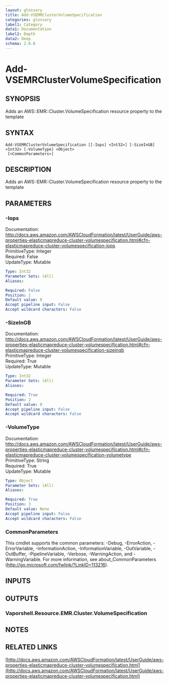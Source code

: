 ```yaml
---
layout: glossary
title: Add-VSEMRClusterVolumeSpecification
categories: glossary
label1: Category
data1: Documentation
label2: Depth
data2: Deep
schema: 2.0.0
---
```


# Add-VSEMRClusterVolumeSpecification

## SYNOPSIS
Adds an AWS::EMR::Cluster.VolumeSpecification resource property to the template

## SYNTAX

```
Add-VSEMRClusterVolumeSpecification [[-Iops] <Int32>] [-SizeInGB] <Int32> [-VolumeType] <Object>
 [<CommonParameters>]
```

## DESCRIPTION
Adds an AWS::EMR::Cluster.VolumeSpecification resource property to the template

## PARAMETERS

### -Iops
Documentation: http://docs.aws.amazon.com/AWSCloudFormation/latest/UserGuide/aws-properties-elasticmapreduce-cluster-volumespecification.html#cfn-elasticmapreduce-cluster-volumespecification-iops    
PrimitiveType: Integer    
Required: False    
UpdateType: Mutable

```yaml
Type: Int32
Parameter Sets: (All)
Aliases:

Required: False
Position: 1
Default value: 0
Accept pipeline input: False
Accept wildcard characters: False
```

### -SizeInGB
Documentation: http://docs.aws.amazon.com/AWSCloudFormation/latest/UserGuide/aws-properties-elasticmapreduce-cluster-volumespecification.html#cfn-elasticmapreduce-cluster-volumespecification-sizeingb    
PrimitiveType: Integer    
Required: True    
UpdateType: Mutable

```yaml
Type: Int32
Parameter Sets: (All)
Aliases:

Required: True
Position: 2
Default value: 0
Accept pipeline input: False
Accept wildcard characters: False
```

### -VolumeType
Documentation: http://docs.aws.amazon.com/AWSCloudFormation/latest/UserGuide/aws-properties-elasticmapreduce-cluster-volumespecification.html#cfn-elasticmapreduce-cluster-volumespecification-volumetype    
PrimitiveType: String    
Required: True    
UpdateType: Mutable

```yaml
Type: Object
Parameter Sets: (All)
Aliases:

Required: True
Position: 3
Default value: None
Accept pipeline input: False
Accept wildcard characters: False
```

### CommonParameters
This cmdlet supports the common parameters: -Debug, -ErrorAction, -ErrorVariable, -InformationAction, -InformationVariable, -OutVariable, -OutBuffer, -PipelineVariable, -Verbose, -WarningAction, and -WarningVariable.
For more information, see about_CommonParameters (http://go.microsoft.com/fwlink/?LinkID=113216).

## INPUTS

## OUTPUTS

### Vaporshell.Resource.EMR.Cluster.VolumeSpecification

## NOTES

## RELATED LINKS

[http://docs.aws.amazon.com/AWSCloudFormation/latest/UserGuide/aws-properties-elasticmapreduce-cluster-volumespecification.html](http://docs.aws.amazon.com/AWSCloudFormation/latest/UserGuide/aws-properties-elasticmapreduce-cluster-volumespecification.html)

